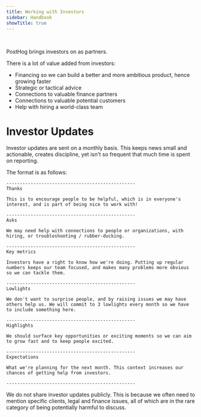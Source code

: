 ```yaml
---
title: Working with Investors
sidebar: Handbook
showTitle: true
---
```


<br>

PostHog brings investors on as partners.

There is a lot of value added from investors:

* Financing so we can build a better and more ambitious product, hence growing faster
* Strategic or tactical advice
* Connections to valuable finance partners
* Connections to valuable potential customers
* Help with hiring a world-class team

# Investor Updates

Investor updates are sent on a monthly basis. This keeps news small and actionable, creates discipline, yet isn't so frequent that much time is spent on reporting.

The format is as follows:

```
------------------------------------------------
Thanks

This is to encourage people to be helpful, which is in everyone's interest, and is part of being nice to work with!

------------------------------------------------
Asks

We may need help with connections to people or organizations, with hiring, or troubleshooting / rubber-ducking.

------------------------------------------------
Key metrics

Investors have a right to know how we're doing. Putting up regular numbers keeps our team focused, and makes many problems more obvious so we can tackle them.

------------------------------------------------
Lowlights

We don't want to surprise people, and by raising issues we may have others help us. We will commit to 3 lowlights every month so we have to include something here.

------------------------------------------------
Highlights

We should surface key opportunities or exciting moments so we can aim to grow fast and to keep people excited.

------------------------------------------------
Expectations

What we're planning for the next month. This context increases our chances of getting help from investors.

------------------------------------------------
```

We do not share investor updates publicly. This is because we often need to mention specific clients, legal and finance issues, all of which are in the rare category of being potentially harmful to discuss.
